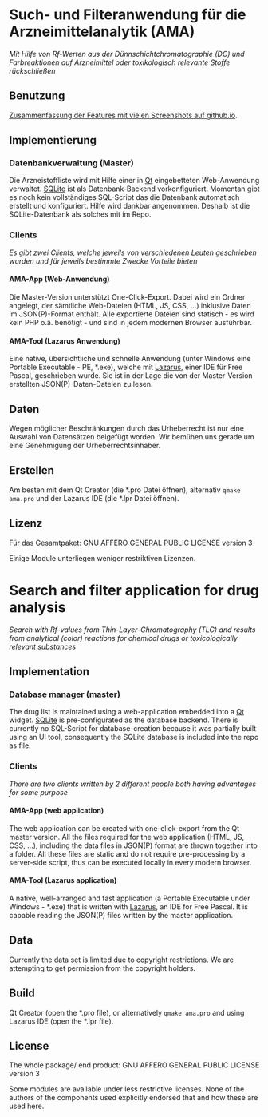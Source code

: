 # Such- und Filteranwendung für die Arzneimittelanalytik (AMA)
*Mit Hilfe von Rf-Werten aus der Dünnschichtchromatographie (DC) und Farbreaktionen auf Arzneimittel oder toxikologisch relevante Stoffe rückschließen*

## Benutzung
[Zusammenfassung der Features mit vielen Screenshots auf github.io](http://pawohl.github.io/AMA/).

## Implementierung
### Datenbankverwaltung (Master)
Die Arzneistoffliste wird mit Hilfe einer in [Qt](http://qt-project.org) eingebetteten Web-Anwendung verwaltet. [SQLite](http://de.wikipedia.org/wiki/SQLite) ist als Datenbank-Backend vorkonfiguriert. Momentan gibt es noch kein vollständiges SQL-Script das die Datenbank automatisch erstellt und konfiguriert. Hilfe wird dankbar angenommen. Deshalb ist die SQLite-Datenbank als solches mit im Repo.

### Clients
*Es gibt zwei Clients, welche jeweils von verschiedenen Leuten geschrieben wurden und für jeweils bestimmte Zwecke Vorteile bieten*

#### AMA-App (Web-Anwendung)
Die Master-Version unterstützt One-Click-Export. Dabei wird ein Ordner angelegt, der sämtliche Web-Dateien (HTML, JS, CSS, …) inklusive Daten im JSON(P)-Format enthält. Alle exportierte Dateien sind statisch - es wird kein PHP o.ä. benötigt - und sind in jedem modernen Browser ausführbar.

#### AMA-Tool (Lazarus Anwendung)
Eine native, übersichtliche und schnelle Anwendung (unter Windows eine Portable Executable - PE, *.exe), welche mit [Lazarus](https://de.wikipedia.org/wiki/Lazarus_%28Entwicklungsumgebung%29), einer IDE für Free Pascal, geschrieben wurde. Sie ist in der Lage die von der Master-Version erstellten JSON(P)-Daten-Dateien zu lesen.

## Daten
Wegen möglicher Beschränkungen durch das Urheberrecht ist nur eine Auswahl von Datensätzen beigefügt worden. Wir bemühen uns gerade um eine Genehmigung der Urheberrechtsinhaber.

## Erstellen
Am besten mit dem Qt Creator (die *.pro Datei öffnen), alternativ `qmake ama.pro` und der Lazarus IDE (die *.lpr Datei öffnen).

## Lizenz
Für das Gesamtpaket:
GNU AFFERO GENERAL PUBLIC LICENSE version 3

Einige Module unterliegen weniger restriktiven Lizenzen.

# Search and filter application for drug analysis
*Search with Rf-values from Thin-Layer-Chromatography (TLC) and results from analytical (color) reactions for chemical drugs or toxicologically relevant substances*

## Implementation
### Database manager (master)
The drug list is maintained using a web-application embedded into a [Qt](http://qt-project.org) widget.
[SQLite](http://en.wikipedia.org/wiki/SQLite) is pre-configurated as the database backend. There is currently no SQL-Script for database-creation because it was partially built using an UI tool, consequently the SQLite database is included into the repo as file.

### Clients
*There are two clients written by 2 different people both having advantages for some purpose*

#### AMA-App (web application)
The web application can be created with one-click-export from the Qt master version. All the files required for the web application (HTML, JS, CSS, …), including the data files in JSON(P) format are thrown together into a folder. All these files are static and do not require pre-processing by a server-side script, thus can be executed locally in every modern browser.

#### AMA-Tool (Lazarus application)
A native, well-arranged and fast application (a Portable Executable under Windows - *.exe) that is written with [Lazarus](https://en.wikipedia.org/wiki/Lazarus_%28IDE%29), an IDE for Free Pascal. It is capable reading the JSON(P) files written by the master application.

## Data
Currently the data set is limited due to copyright restrictions. We are attempting to get permission from the copyright holders.

## Build
Qt Creator (open the *.pro file), or alternatively `qmake ama.pro` and using Lazarus IDE (open the *.lpr file).

## License
The whole package/ end product:
GNU AFFERO GENERAL PUBLIC LICENSE version 3

Some modules are available under less restrictive licenses.
None of the authors of the components used explicitly endorsed that and how these are used here.

